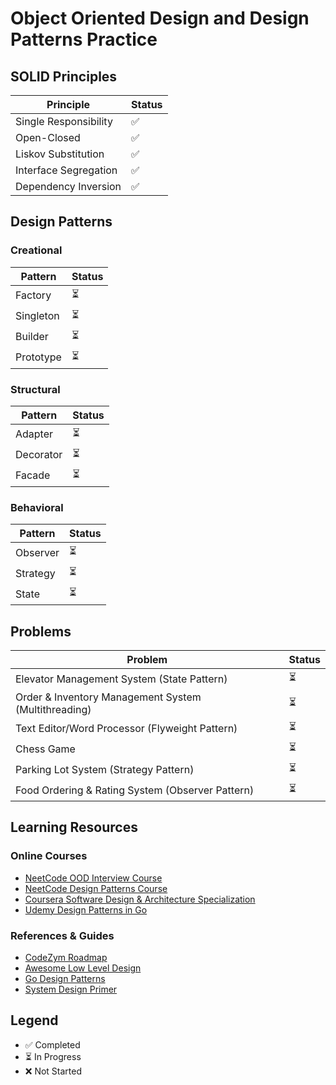 # Object Oriented Design and Design Patterns Practice

## SOLID Principles
| Principle             | Status |
| --------------------- | ------ |
| Single Responsibility | ✅      |
| Open-Closed           | ✅      |
| Liskov Substitution   | ✅      |
| Interface Segregation | ✅      |
| Dependency Inversion  | ✅      |

## Design Patterns
### Creational
| Pattern   | Status |
| --------- | ------ |
| Factory   | ⏳      |
| Singleton | ⏳      |
| Builder   | ⏳      |
| Prototype | ⏳      |

### Structural
| Pattern   | Status |
| --------- | ------ |
| Adapter   | ⏳      |
| Decorator | ⏳      |
| Facade    | ⏳      |

### Behavioral
| Pattern  | Status |
| -------- | ------ |
| Observer | ⏳      |
| Strategy | ⏳      |
| State    | ⏳      |

## Problems
| Problem                                              | Status |
| ---------------------------------------------------- | ------ |
| Elevator Management System (State Pattern)           | ⏳      |
| Order & Inventory Management System (Multithreading) | ⏳      |
| Text Editor/Word Processor (Flyweight Pattern)       | ⏳      |
| Chess Game                                           | ⏳      |
| Parking Lot System (Strategy Pattern)                | ⏳      |
| Food Ordering & Rating System (Observer Pattern)     | ⏳      |

## Learning Resources
### Online Courses
- [NeetCode OOD Interview Course](https://neetcode.io/courses/ood-interview/0)
- [NeetCode Design Patterns Course](https://neetcode.io/courses/design-patterns/1)
- [Coursera Software Design & Architecture Specialization](https://www.coursera.org/specializations/software-design-architecture)
- [Udemy Design Patterns in Go](https://www.udemy.com/course/design-patterns-go/)

### References & Guides
- [CodeZym Roadmap](https://codezym.com/roadmap)
- [Awesome Low Level Design](https://github.com/ashishps1/awesome-low-level-design)
- [Go Design Patterns](https://github.com/tmrts/go-patterns)
- [System Design Primer](https://github.com/donnemartin/system-design-primer)

## Legend
- ✅ Completed
- ⏳ In Progress
- ❌ Not Started
